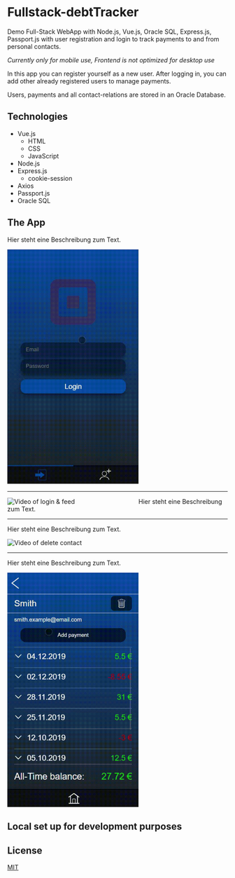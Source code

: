 # Fullstack-debtTracker
Demo Full-Stack WebApp with Node.js, Vue.js, Oracle SQL, Express.js, Passport.js with user registration and login to track payments to and from personal contacts.

_Currently only for mobile use, Frontend is not optimized for desktop use_

In this app you can register yourself as a new user. After logging in, you can add other already registered users to manage payments.

Users, payments and all contact-relations are stored in an Oracle Database.

## Technologies
* Vue.js
  * HTML
  * CSS
  * JavaScript
* Node.js
* Express.js
  * cookie-session
* Axios
* Passport.js
* Oracle SQL

## The App
Hier steht eine Beschreibung zum Text.

<img src="/Frontend/src/assets/registration-cropped.gif" alt="Video of Registration" width="300"/>

***

<img src="/Frontend/src/assets/login & feed-cropped.gif" alt="Video of login & feed" width="300" align="left"/>
Hier steht eine Beschreibung zum Text.

***

Hier steht eine Beschreibung zum Text.

<img src="/Frontend/src/assets/Add & Delete-contact-cropped.gif" alt="Video of delete contact" width="300"/>

***

Hier steht eine Beschreibung zum Text.

<img src="/Frontend/src/assets/Add-payment-cropped.gif" alt="Video of add payment" width="300"/>

## Local set up for development purposes

## License
[MIT](https://choosealicense.com/licenses/mit/)
